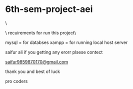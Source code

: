 # 6th-sem-project-aei
\\


\\ recuirements for run this project\\

mysql = for databses
xampp = for running local host server

saifur  ali 
if you getting any erorr plsese contect

saifur9859870170@gmail.com

thank you and best of luck

pro coders

